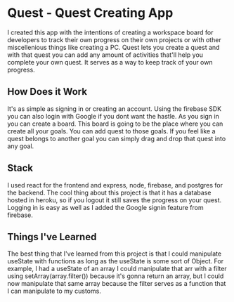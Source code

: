 # Quest - Quest Creating App

I created this app with the intentions of creating a workspace board for developers to track their own progress on their own projects or with other miscellenious things like creating a PC. Quest lets you create a quest and with that quest you can add any amount of activities that'll help you complete your own quest. It serves as a way to keep track of your own progress.

## How Does it Work

It's as simple as signing in or creating an account. Using the firebase SDK you can also login with Google if you dont want the hastle. As you sign in you can create a board. This board is going to be the place where you can create all your goals. You can add quest to those goals. If you feel like a quest belongs to another goal you can simply drag and drop that quest into any goal.
## Stack

I used react for the frontend and express, node, firebase, and postgres for the backend. The cool thing about this project is that it has a database hosted in heroku, so if you logout it still saves the progress on your quest. Logging in is easy as well as I added the Google signin feature from firebase.

## Things I've Learned

The best thing that I've learned from this project is that I could manipulate useState with functions as long as the useState is some sort of Object. For example, I had a useState of an array I could manipulate that arr with a filter using setArray(array.filter()) because it's gonna return an array, but I could now manipulate that same array because the filter serves as a function that I can manipulate to my customs.


